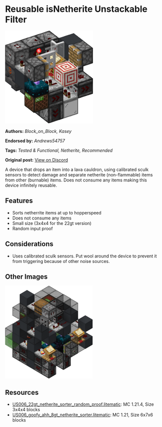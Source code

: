 # Reusable isNetherite Unstackable Filter
<img alt="sdfsfsdgsss.png" src="images/sdfsfsdgsss.png?raw=1" height="300px">

**Authors:** *Block_on_Block, Kasey*

**Endorsed by:** *Andrews54757*

**Tags:** *Tested & Functional, Netherite, Recommended*

**Original post:** [View on Discord](https://discord.com/channels/1375556143186837695/1408933081846382602)

A device that drops an item into a lava cauldron, using calibrated sculk sensors to detect damage and separate netherite (non-flammable) items from other (burnable) items. Does not consume any items making this device infinitely reusable.
## Features
- Sorts netherrite items at up to hopperspeed
- Does not consume any items
- Small size (3x4x4 for the 22gt version)
- Random input proof
## Considerations
- Uses calibrated sculk sensors. Put wool around the device to prevent it from triggering because of other noise sources.

## Other Images
<img src="images/fgfdhjdthd.png?raw=1" height="300px">

## Resources
- [US006_22gt_netherite_sorter_random_proof.litematic](attachments/US006_22gt_netherite_sorter_random_proof.litematic): MC 1.21.4, Size 3x4x4 blocks
- [US006_goofy_ahh_8gt_netherite_sorter.litematic](attachments/US006_goofy_ahh_8gt_netherite_sorter.litematic): MC 1.21, Size 6x7x6 blocks
